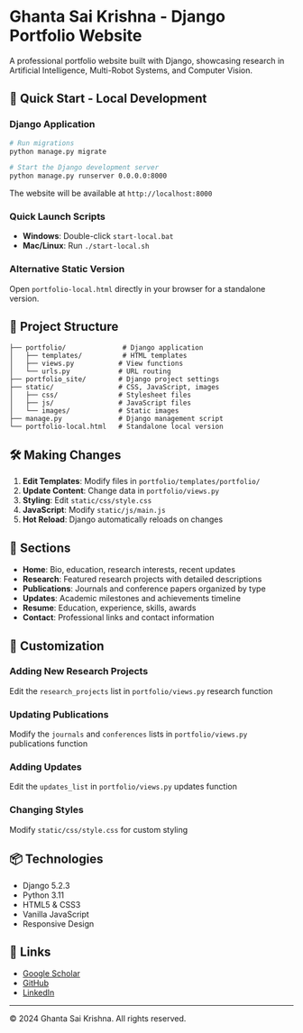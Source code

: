 # Ghanta Sai Krishna - Django Portfolio Website

A professional portfolio website built with Django, showcasing research in Artificial Intelligence, Multi-Robot Systems, and Computer Vision.

## 🚀 Quick Start - Local Development

### Django Application
```bash
# Run migrations
python manage.py migrate

# Start the Django development server
python manage.py runserver 0.0.0.0:8000
```
The website will be available at `http://localhost:8000`

### Quick Launch Scripts
- **Windows**: Double-click `start-local.bat`
- **Mac/Linux**: Run `./start-local.sh`

### Alternative Static Version
Open `portfolio-local.html` directly in your browser for a standalone version.

## 📁 Project Structure

```
├── portfolio/              # Django application
│   ├── templates/          # HTML templates
│   ├── views.py           # View functions
│   └── urls.py            # URL routing
├── portfolio_site/        # Django project settings
├── static/                # CSS, JavaScript, images
│   ├── css/               # Stylesheet files
│   ├── js/                # JavaScript files
│   └── images/            # Static images
├── manage.py              # Django management script
└── portfolio-local.html   # Standalone local version
```

## 🛠 Making Changes

1. **Edit Templates**: Modify files in `portfolio/templates/portfolio/`
2. **Update Content**: Change data in `portfolio/views.py`
3. **Styling**: Edit `static/css/style.css`
4. **JavaScript**: Modify `static/js/main.js`
5. **Hot Reload**: Django automatically reloads on changes

## 📱 Sections

- **Home**: Bio, education, research interests, recent updates
- **Research**: Featured research projects with detailed descriptions
- **Publications**: Journals and conference papers organized by type
- **Updates**: Academic milestones and achievements timeline
- **Resume**: Education, experience, skills, awards
- **Contact**: Professional links and contact information

## 🎨 Customization

### Adding New Research Projects
Edit the `research_projects` list in `portfolio/views.py` research function

### Updating Publications
Modify the `journals` and `conferences` lists in `portfolio/views.py` publications function

### Adding Updates
Edit the `updates_list` in `portfolio/views.py` updates function

### Changing Styles
Modify `static/css/style.css` for custom styling

## 📦 Technologies

- Django 5.2.3
- Python 3.11
- HTML5 & CSS3
- Vanilla JavaScript
- Responsive Design

## 🔗 Links

- [Google Scholar](https://scholar.google.com/citations?user=lrK_Y8AAAAAJ&hl=en)
- [GitHub](https://github.com/sai-krishna-ghanta/)
- [LinkedIn](https://www.linkedin.com/in/sai-krishna-ghanta-320ab0211/)

---

© 2024 Ghanta Sai Krishna. All rights reserved.